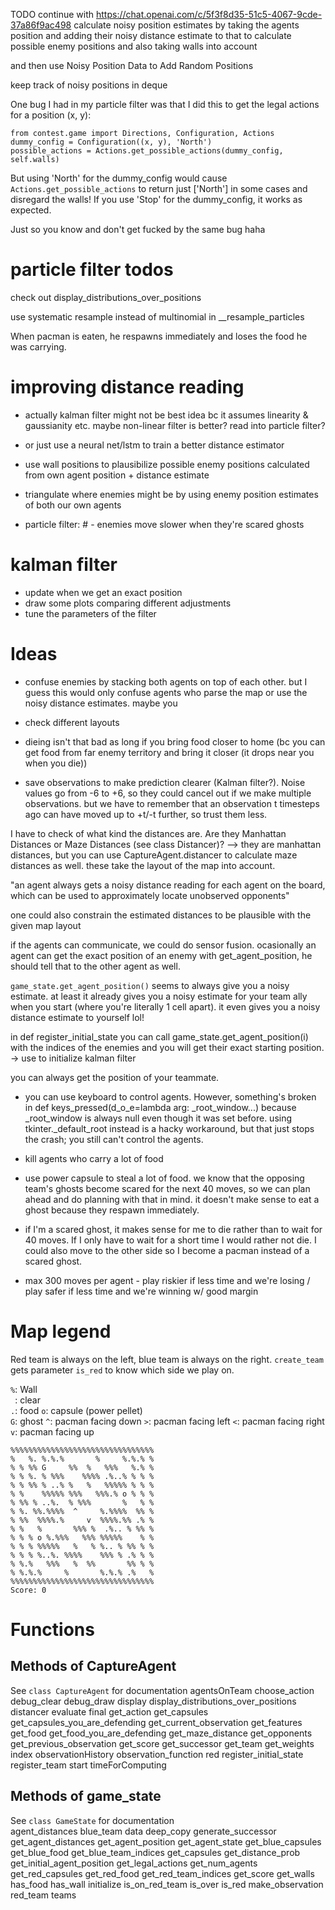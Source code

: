 TODO continue with https://chat.openai.com/c/5f3f8d35-51c5-4067-9cde-37a86f9ac498
calculate noisy position estimates by taking the agents position and adding their noisy distance estimate to that to calculate possible enemy positions and also taking walls into account

and then use Noisy Position Data to Add Random Positions

keep track of noisy positions in deque




One bug I had in my particle filter was that I did this to get the legal actions for a position (x, y):

```
from contest.game import Directions, Configuration, Actions
dummy_config = Configuration((x, y), 'North')
possible_actions = Actions.get_possible_actions(dummy_config, self.walls)
```

But using 'North' for the dummy_config would cause `Actions.get_possible_actions` to return just ['North'] in some cases and disregard the walls! If you use 'Stop' for the dummy_config, it works as expected.

Just so you know and don't get fucked by the same bug haha


# particle filter todos

check out display_distributions_over_positions

use systematic resample instead of multinomial in __resample_particles


When pacman is eaten, he respawns immediately and loses the food he was carrying.

# improving distance reading
- actually kalman filter might not be best idea bc it assumes linearity & gaussianity etc. maybe non-linear filter is better? read into particle filter?
- or just use a neural net/lstm to train a better distance estimator
- use wall positions to plausibilize possible enemy positions calculated from own agent position + distance estimate
- triangulate where enemies might be by using enemy position estimates of both our own agents

- particle filter:     # - enemies move slower when they're scared ghosts


# kalman filter
- update when we get an exact position
- draw some plots comparing different adjustments
- tune the parameters of the filter


# Ideas
- confuse enemies by stacking both agents on top of each other. but I guess this would only confuse agents who parse the map or use the noisy distance estimates. maybe you 

- check different layouts

- dieing isn't that bad as long if you bring food closer to home (bc you can get food from far enemy territory and bring it closer (it drops near you when you die))

- save observations to make prediction clearer (Kalman filter?). Noise values go from -6 to +6, so they could cancel out if we make multiple observations. but we have to remember that an observation t timesteps ago can have moved up to +t/-t further, so trust them less.

I have to check of what kind the distances are. Are they Manhattan Distances or Maze Distances (see class Distancer)? --> they are manhattan distances, but you can use CaptureAgent.distancer to calculate maze distances as well. these take the layout of the map into account. 

"an agent always gets a noisy distance reading for each agent on the board, which can be used to approximately locate unobserved opponents"

one could also constrain the estimated distances to be plausible with the given map layout

if the agents can communicate, we could do sensor fusion. ocasionally an agent can get the exact position of an enemy with get_agent_position, he should tell that to the other agent as well.

`game_state.get_agent_position()` seems to always give you a noisy estimate. at least it already gives you a noisy estimate for your team ally when you start (where you're literally 1 cell apart). it even gives you a noisy distance estimate to yourself lol!

in def register_initial_state you can call game_state.get_agent_position(i) with the indices of the enemies and you will get their exact starting position. -> use to initialize kalman filter

you can always get the position of your teammate.

- you can use keyboard to control agents. However, something's broken in def keys_pressed(d_o_e=lambda arg: _root_window...) because _root_window is always null even though it was set before. using tkinter._default_root instead is a hacky workaround, but that just stops the crash; you still can't control the agents.

- kill agents who carry a lot of food

- use power capsule to steal a lot of food. we know that the opposing team's ghosts become scared for the next 40 moves, so we can plan ahead and do planning with that in mind. it doesn't make sense to eat a ghost because they respawn immediately.

- if I'm a scared ghost, it makes sense for me to die rather than to wait for 40 moves. If I only have to wait for a short time I would rather not die. I could also move to the other side so I become a pacman instead of a scared ghost.

- max 300 moves per agent - play riskier if less time and we're losing / play safer if less time and we're winning w/ good margin

# Map legend
Red team is always on the left, blue team is always on the right. `create_team` gets parameter `is_red` to know which side we play on.

`%`: Wall  
` `: clear  
`.`: food
`o`: capsule (power pellet)  
`G`: ghost
`^`: pacman facing down
`>`: pacman facing left
`<`: pacman facing right
`v`: pacman facing up


```
%%%%%%%%%%%%%%%%%%%%%%%%%%%%%%%%
%   %. %.%.%       %     %.%.% %
% % %% G     %%  %   %%%   %.% %
% % %. % %%%    %%%% .%..% % % %
% % %% % ..% %   %   %%%%% % % %
% %    %%%%% %%%   %%%.% o % % %
% %% % ..%.  % %%%       %   % %
% %. %%.%%%%  ^     %.%%%%  %% %
% %%  %%%%.%     v  %%%%.%% .% %
% %   %       %%% %  .%.. % %% %
% % % o %.%%%   %%% %%%%%    % %
% % % %%%%%   %   % %.. % %% % %
% % % %..%. %%%%    %%% % .% % %
% %.%   %%%   %  %%       %% % %
% %.%.%     %       %.%.% .%   %
%%%%%%%%%%%%%%%%%%%%%%%%%%%%%%%%
Score: 0
```

# Functions

## Methods of CaptureAgent
See `class CaptureAgent` for documentation
    agentsOnTeam
    choose_action
    debug_clear
    debug_draw
    display
    display_distributions_over_positions
    distancer
    evaluate
    final
    get_action
    get_capsules
    get_capsules_you_are_defending
    get_current_observation
    get_features
    get_food
    get_food_you_are_defending
    get_maze_distance
    get_opponents
    get_previous_observation
    get_score
    get_successor
    get_team
    get_weights
    index
    observationHistory
    observation_function
    red
    register_initial_state
    register_team
    start
    timeForComputing

## Methods of game_state
See `class GameState` for documentation  
    agent_distances
    blue_team
    data
    deep_copy
    generate_successor
    get_agent_distances
    get_agent_position
    get_agent_state
    get_blue_capsules
    get_blue_food
    get_blue_team_indices
    get_capsules
    get_distance_prob
    get_initial_agent_position
    get_legal_actions
    get_num_agents
    get_red_capsules
    get_red_food
    get_red_team_indices
    get_score
    get_walls
    has_food
    has_wall
    initialize
    is_on_red_team
    is_over
    is_red
    make_observation
    red_team
    teams
